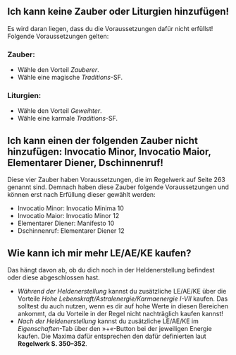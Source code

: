 ## Ich kann keine Zauber oder Liturgien hinzufügen!

Es wird daran liegen, dass du die Voraussetzungen dafür nicht erfüllst!
Folgende Voraussetzungen gelten:

### Zauber:

- Wähle den Vorteil *Zauberer*.
- Wähle eine magische *Traditions*-SF.

### Liturgien:

* Wähle den Vorteil *Geweihter*.
* Wähle eine karmale *Traditions*-SF.

## Ich kann einen der folgenden Zauber nicht hinzufügen: Invocatio Minor, Invocatio Maior, Elementarer Diener, Dschinnenruf!

Diese vier Zauber haben Voraussetzungen, die im Regelwerk auf Seite 263 genannt sind.
Demnach haben diese Zauber folgende Voraussetzungen und können erst nach Erfüllung dieser gewählt werden:

* Invocatio Minor: Invocatio Minima 10
* Invocatio Maior: Invocatio Minor 12
* Elementarer Diener: Manifesto 10
* Dschinnenruf: Elementarer Diener 12

## Wie kann ich mir mehr LE/AE/KE kaufen?

Das hängt davon ab, ob du dich noch in der Heldenerstellung befindest oder diese abgeschlossen hast.

* *Während der Heldenerstellung* kannst du zusätzliche LE/AE/KE über die Vorteile *Hohe Lebenskraft/Astralenergie/Karmaenergie I-VII* kaufen. Das solltest du auch nutzen, wenn es dir auf hohe Werte in diesen Bereichen ankommt, da du Vorteile in der Regel nicht nachträglich kaufen kannst!
* *Nach der Heldenerstellung* kannst du zusätzliche LE/AE/KE im *Eigenschaften*-Tab über den &raquo;+&laquo;-Button bei der jeweiligen Energie kaufen. Die Maxima dafür entsprechen den dafür definierten laut **Regelwerk S. 350&ndash;352**.
